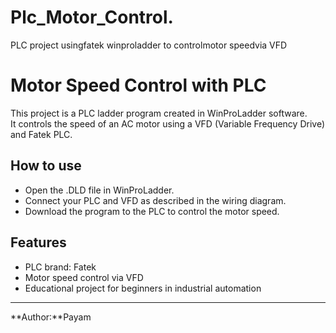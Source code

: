 # Plc_Motor_Control.
PLC project usingfatek winproladder to controlmotor speedvia VFD 


# Motor Speed Control with PLC

This project is a PLC ladder program created in WinProLadder software.  
It controls the speed of an AC motor using a VFD (Variable Frequency Drive) and Fatek PLC.

## How to use
- Open the .DLD file in WinProLadder.  
- Connect your PLC and VFD as described in the wiring diagram.  
- Download the program to the PLC to control the motor speed.

## Features
- PLC brand: Fatek
- Motor speed control via VFD
- Educational project for beginners in industrial automation

---

**Author:**Payam
